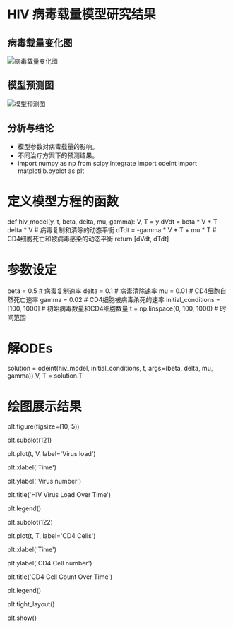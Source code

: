 # HIV 病毒载量模型研究结果

## 病毒载量变化图

![病毒载量变化图](path/to/viral_load.png)

## 模型预测图

![模型预测图](path/to/model_prediction.png)

## 分析与结论

- 模型参数对病毒载量的影响。
- 不同治疗方案下的预测结果。
- import numpy as np
from scipy.integrate import odeint
import matplotlib.pyplot as plt
 
# 定义模型方程的函数
def hiv_model(y, t, beta, delta, mu, gamma):
    V, T = y
    dVdt = beta * V * T - delta * V  # 病毒复制和清除的动态平衡
    dTdt = -gamma * V * T + mu * T   # CD4细胞死亡和被病毒感染的动态平衡
    return [dVdt, dTdt]
 
# 参数设定
beta = 0.5  # 病毒复制速率
delta = 0.1 # 病毒清除速率
mu = 0.01   # CD4细胞自然死亡速率
gamma = 0.02 # CD4细胞被病毒杀死的速率
initial_conditions = [100, 1000]  # 初始病毒数量和CD4细胞数量
t = np.linspace(0, 100, 1000)  # 时间范围
 
# 解ODEs
solution = odeint(hiv_model, initial_conditions, t, args=(beta, delta, mu, gamma))
V, T = solution.T
 
# 绘图展示结果
plt.figure(figsize=(10, 5))

plt.subplot(121)

plt.plot(t, V, label='Virus load')

plt.xlabel('Time')

plt.ylabel('Virus number')

plt.title('HIV Virus Load Over Time')

plt.legend()
 

plt.subplot(122)

plt.plot(t, T, label='CD4 Cells')

plt.xlabel('Time')

plt.ylabel('CD4 Cell number')

plt.title('CD4 Cell Count Over Time')

plt.legend()

 
plt.tight_layout()

plt.show()
